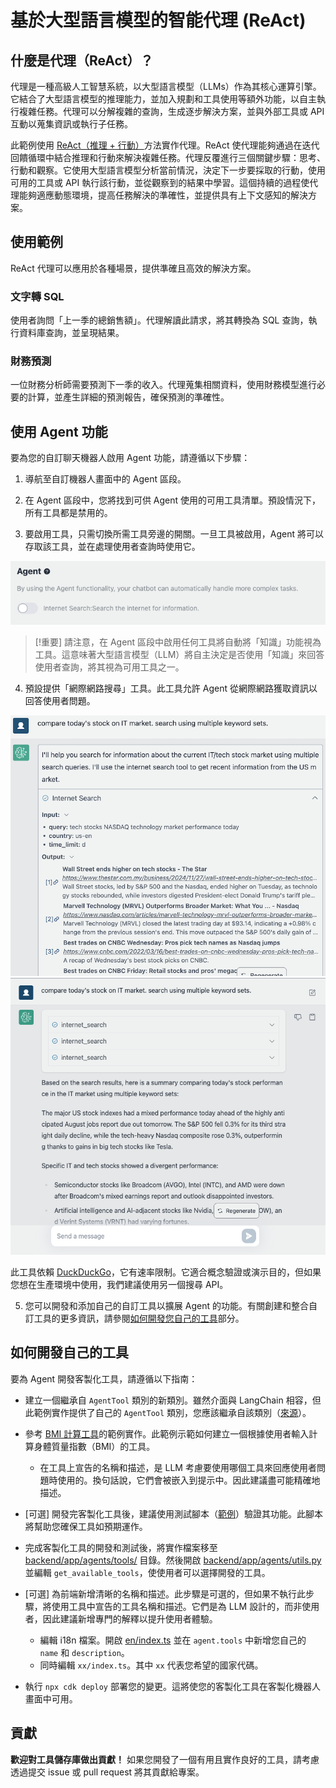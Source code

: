 # 基於大型語言模型的智能代理 (ReAct)

## 什麼是代理（ReAct）？

代理是一種高級人工智慧系統，以大型語言模型（LLMs）作為其核心運算引擎。它結合了大型語言模型的推理能力，並加入規劃和工具使用等額外功能，以自主執行複雜任務。代理可以分解複雜的查詢，生成逐步解決方案，並與外部工具或 API 互動以蒐集資訊或執行子任務。

此範例使用 [ReAct（推理 + 行動）](https://www.promptingguide.ai/techniques/react)方法實作代理。ReAct 使代理能夠通過在迭代回饋循環中結合推理和行動來解決複雜任務。代理反覆進行三個關鍵步驟：思考、行動和觀察。它使用大型語言模型分析當前情況，決定下一步要採取的行動，使用可用的工具或 API 執行該行動，並從觀察到的結果中學習。這個持續的過程使代理能夠適應動態環境，提高任務解決的準確性，並提供具有上下文感知的解決方案。

## 使用範例

ReAct 代理可以應用於各種場景，提供準確且高效的解決方案。

### 文字轉 SQL

使用者詢問「上一季的總銷售額」。代理解讀此請求，將其轉換為 SQL 查詢，執行資料庫查詢，並呈現結果。

### 財務預測

一位財務分析師需要預測下一季的收入。代理蒐集相關資料，使用財務模型進行必要的計算，並產生詳細的預測報告，確保預測的準確性。

## 使用 Agent 功能

要為您的自訂聊天機器人啟用 Agent 功能，請遵循以下步驟：

1. 導航至自訂機器人畫面中的 Agent 區段。

2. 在 Agent 區段中，您將找到可供 Agent 使用的可用工具清單。預設情況下，所有工具都是禁用的。

3. 要啟用工具，只需切換所需工具旁邊的開關。一旦工具被啟用，Agent 將可以存取該工具，並在處理使用者查詢時使用它。

![](./imgs/agent_tools.png)

> [!重要]
> 請注意，在 Agent 區段中啟用任何工具將自動將「知識」功能視為工具。這意味著大型語言模型（LLM）將自主決定是否使用「知識」來回答使用者查詢，將其視為可用工具之一。

4. 預設提供「網際網路搜尋」工具。此工具允許 Agent 從網際網路獲取資訊以回答使用者問題。

![](./imgs/agent1.png)
![](./imgs/agent2.png)

此工具依賴 [DuckDuckGo](https://duckduckgo.com/)，它有速率限制。它適合概念驗證或演示目的，但如果您想在生產環境中使用，我們建議使用另一個搜尋 API。

5. 您可以開發和添加自己的自訂工具以擴展 Agent 的功能。有關創建和整合自訂工具的更多資訊，請參閱[如何開發您自己的工具](#how-to-develop-your-own-tools)部分。

## 如何開發自己的工具

要為 Agent 開發客製化工具，請遵循以下指南：

- 建立一個繼承自 `AgentTool` 類別的新類別。雖然介面與 LangChain 相容，但此範例實作提供了自己的 `AgentTool` 類別，您應該繼承自該類別（[來源](../backend/app/agents/tools/agent_tool.py)）。

- 參考 [BMI 計算工具](../examples/agents/tools/bmi/bmi.py)的範例實作。此範例示範如何建立一個根據使用者輸入計算身體質量指數（BMI）的工具。

  - 在工具上宣告的名稱和描述，是 LLM 考慮要使用哪個工具來回應使用者問題時使用的。換句話說，它們會被嵌入到提示中。因此建議盡可能精確地描述。

- [可選] 開發完客製化工具後，建議使用測試腳本（[範例](../examples/agents/tools/bmi/test_bmi.py)）驗證其功能。此腳本將幫助您確保工具如預期運作。

- 完成客製化工具的開發和測試後，將實作檔案移至 [backend/app/agents/tools/](../backend/app/agents/tools/) 目錄。然後開啟 [backend/app/agents/utils.py](../backend/app/agents/utils.py) 並編輯 `get_available_tools`，使使用者可以選擇開發的工具。

- [可選] 為前端新增清晰的名稱和描述。此步驟是可選的，但如果不執行此步驟，將使用工具中宣告的工具名稱和描述。它們是為 LLM 設計的，而非使用者，因此建議新增專門的解釋以提升使用者體驗。

  - 編輯 i18n 檔案。開啟 [en/index.ts](../frontend/src/i18n/en/index.ts) 並在 `agent.tools` 中新增您自己的 `name` 和 `description`。
  - 同時編輯 `xx/index.ts`。其中 `xx` 代表您希望的國家代碼。

- 執行 `npx cdk deploy` 部署您的變更。這將使您的客製化工具在客製化機器人畫面中可用。

## 貢獻

**歡迎對工具儲存庫做出貢獻！** 如果您開發了一個有用且實作良好的工具，請考慮透過提交 issue 或 pull request 將其貢獻給專案。